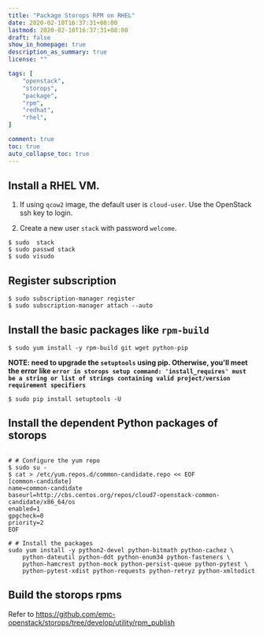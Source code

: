 ```yaml
---
title: "Package Storops RPM on RHEL"
date: 2020-02-10T16:37:31+08:00
lastmod: 2020-02-10T16:37:31+08:00
draft: false
show_in_homepage: true
description_as_summary: true
license: ""

tags: [
    "openstack",
    "storops",
    "package",
    "rpm",
    "redhat",
    "rhel",
]

comment: true
toc: true
auto_collapse_toc: true
---
```


## Install a RHEL VM.

1. If using `qcow2` image, the default user is `cloud-user`.
Use the OpenStack ssh key to login.

2. Create a new user `stack` with password `welcome`.
```console
$ sudo  stack
$ sudo passwd stack
$ sudo visudo
```

## Register subscription

```console
$ sudo subscription-manager register
$ sudo subscription-manager attach --auto
```

## Install the basic packages like `rpm-build`

```console
$ sudo yum install -y rpm-build git wget python-pip
```

**NOTE: need to upgrade the `setuptools` using pip. Otherwise, you'll meet the error like `error in storops setup command: 'install_requires' must be a string or list of strings containing valid project/version requirement specifiers`**
```console
$ sudo pip install setuptools -U
```

## Install the dependent Python packages of storops 

```console

# # Configure the yum repo
$ sudo su -
$ cat > /etc/yum.repos.d/common-candidate.repo << EOF
[common-candidate]
name=common-candidate
baseurl=http://cbs.centos.org/repos/cloud7-openstack-common-candidate/x86_64/os
enabled=1
gpgcheck=0
priority=2
EOF

# # Install the packages
sudo yum install -y python2-devel python-bitmath python-cachez \ 
    python-dateutil python-ddt python-enum34 python-fasteners \
    python-hamcrest python-mock python-persist-queue python-pytest \ 
    python-pytest-xdist python-requests python-retryz python-xmltodict
```

## Build the storops rpms

Refer to https://github.com/emc-openstack/storops/tree/develop/utility/rpm_publish